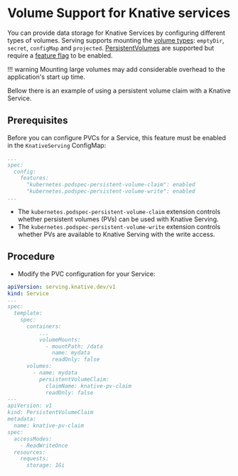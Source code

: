 # Volume Support for Knative services

You can provide data storage for Knative Services by configuring different types of volumes.
Serving supports mounting the [volume types](https://kubernetes.io/docs/concepts/storage/volumes): `emptyDir`, `secret`, `configMap` and `projected`.
[PersistentVolumes](https://kubernetes.io/docs/concepts/storage/persistent-volumes/) are supported but require a [feature flag](../configuration/feature-flags.md) to be enabled.

!!! warning
    Mounting large volumes may add considerable overhead to the application's start up time.


Bellow there is an example of using a persistent volume claim with a Knative Service.

## Prerequisites

Before you can configure PVCs for a Service, this feature must be enabled in the `KnativeServing` ConfigMap:

```yaml
...
spec:
  config:
    features:
      "kubernetes.podspec-persistent-volume-claim": enabled
      "kubernetes.podspec-persistent-volume-write": enabled
...
```

* The `kubernetes.podspec-persistent-volume-claim` extension controls whether persistent volumes (PVs) can be used with Knative Serving.
* The `kubernetes.podspec-persistent-volume-write` extension controls whether PVs are available to Knative Serving with the write access.

## Procedure

* Modify the PVC configuration for your Service:

```yaml
apiVersion: serving.knative.dev/v1
kind: Service
...
spec:
  template:
    spec:
      containers:
          ...
          volumeMounts:
            - mountPath: /data
              name: mydata
              readOnly: false
      volumes:
        - name: mydata
          persistentVolumeClaim:
            claimName: knative-pv-claim
            readOnly: false
---
apiVersion: v1
kind: PersistentVolumeClaim
metadata:
  name: knative-pv-claim
spec:
  accessModes:
    - ReadWriteOnce
  resources:
    requests:
      storage: 1Gi
```
